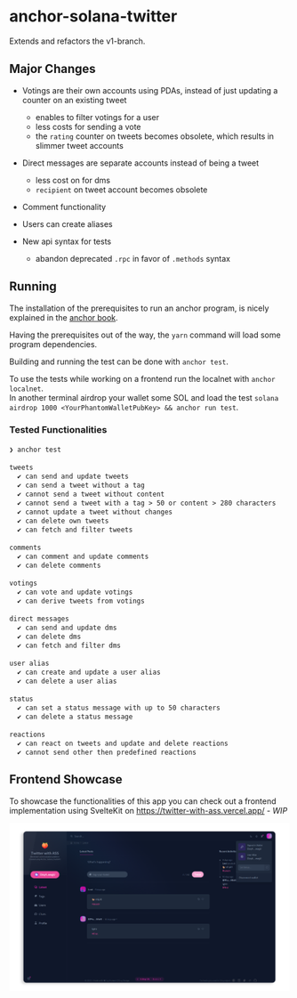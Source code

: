 # anchor-solana-twitter

Extends and refactors the v1-branch.

## Major Changes

-  Votings are their own accounts using PDAs, instead of just updating a counter on an existing tweet

   -  enables to filter votings for a user
   -  less costs for sending a vote
   -  the `rating` counter on tweets becomes obsolete, which results in slimmer tweet accounts

-  Direct messages are separate accounts instead of being a tweet

   -  less cost on for dms
   -  `recipient` on tweet account becomes obsolete

-  Comment functionality

-  Users can create aliases

-  New api syntax for tests

   -  abandon deprecated `.rpc` in favor of `.methods` syntax

## Running

The installation of the prerequisites to run an anchor program, is nicely explained in the [anchor book][1].

Having the prerequisites out of the way, the `yarn` command will load some program dependencies.

Building and running the test can be done with `anchor test`.

To use the tests while working on a frontend run the localnet with `anchor localnet`.<br>
In another terminal airdrop your wallet some SOL and load the test `solana airdrop 1000 <YourPhantomWalletPubKey> && anchor run test`.

### Tested Functionalities

```
❯ anchor test                                                                                              

tweets
  ✔ can send and update tweets
  ✔ can send a tweet without a tag
  ✔ cannot send a tweet without content
  ✔ cannot send a tweet with a tag > 50 or content > 280 characters
  ✔ cannot update a tweet without changes
  ✔ can delete own tweets
  ✔ can fetch and filter tweets

comments
  ✔ can comment and update comments
  ✔ can delete comments

votings
  ✔ can vote and update votings
  ✔ can derive tweets from votings

direct messages
  ✔ can send and update dms
  ✔ can delete dms
  ✔ can fetch and filter dms

user alias
  ✔ can create and update a user alias
  ✔ can delete a user alias

status
  ✔ can set a status message with up to 50 characters
  ✔ can delete a status message

reactions
  ✔ can react on tweets and update and delete reactions
  ✔ cannot send other then predefined reactions
```

[1]: https://book.anchor-lang.com/getting_started/installation.html

## Frontend Showcase

To showcase the functionalities of this app you can check out a frontend implementation using SvelteKit on https://twitter-with-ass.vercel.app/ - _WIP_


<a href="https://twitter-with-ass.vercel.app/" target="_blank"><img src="assets/frontend-preview.png" ></a>
